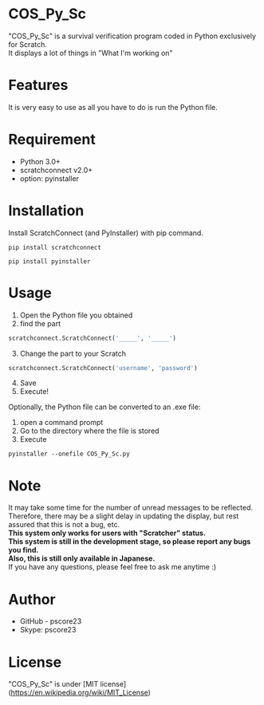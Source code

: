 # COS_Py_Sc

"COS_Py_Sc" is a survival verification program coded in Python exclusively for Scratch.  
It displays a lot of things in "What I'm working on"

# Features

It is very easy to use as all you have to do is run the Python file.

# Requirement 

* Python 3.0+
* scratchconnect v2.0+
* option: pyinstaller

# Installation

Install ScratchConnect (and PyInstaller) with pip command.

```
pip install scratchconnect
```
```
pip install pyinstaller
```

# Usage

1. Open the Python file you obtained
2. find the part
```Python
scratchconnect.ScratchConnect('_____', '_____')
```
3. Change the part to your Scratch
```Python
scratchconnect.ScratchConnect('username', 'password')
```
4. Save
5. Execute!

Optionally, the Python file can be converted to an .exe file:
1. open a command prompt
2. Go to the directory where the file is stored
3. Execute
```
pyinstaller --onefile COS_Py_Sc.py
```

# Note

It may take some time for the number of unread messages to be reflected.  
Therefore, there may be a slight delay in updating the display, but rest assured that this is not a bug, etc.  
__This system only works for users with "Scratcher" status.__  
__This system is still in the development stage, so please report any bugs you find.__  
__Also, this is still only available in Japanese.__  
If you have any questions, please feel free to ask me anytime :)


# Author

* GitHub - pscore23
* Skype: pscore23

# License

"COS_Py_Sc" is under [MIT license] (https://en.wikipedia.org/wiki/MIT_License)
